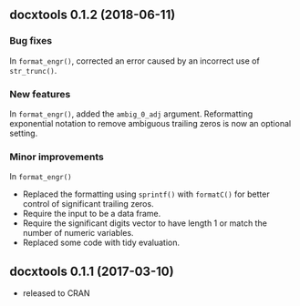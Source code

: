 
## docxtools 0.1.2 (2018-06-11)

### Bug fixes

In `format_engr()`, corrected an error caused by an incorrect use of `str_trunc()`. 

### New features

In  `format_engr()`, added the `ambig_0_adj` argument.  Reformatting exponential notation to remove ambiguous trailing zeros is now an optional setting. 

### Minor improvements

In  `format_engr()`

- Replaced the formatting using `sprintf()` with `formatC()` for better control of significant trailing zeros. 
- Require the input to be a data frame. 
- Require the significant digits vector to have length 1 or match the number of numeric variables. 
- Replaced some code with tidy evaluation. 




<!-- ### New features -->

<!-- ### Minor improvements -->

<!-- ### Bug fixes -->

<!-- ### Deprecated -->

<!-- ### Defunct -->




## docxtools 0.1.1 (2017-03-10)

- released to CRAN 
